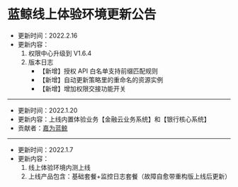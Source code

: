# 蓝鲸线上体验环境更新公告

- 更新时间：2022.2.16
- 更新内容：
    1. 权限中心升级到 V1.6.4
    2. 版本日志
        - 【新增】授权 API 白名单支持前缀匹配规则
        - 【新增】自动更新策略里的重命名的资源实例
        - 【新增】增加权限交接功能开关

---

- 更新时间：2022.1.20
- 更新内容：上线内置体验业务【金融云业务系统】和【银行核心系统】
- 贡献者：[嘉为蓝鲸](https://www.canway.net/)

---

- 更新时间：2022.1.7
- 更新内容：
    1. 线上体验环境内测上线
    2. 上线产品包含：基础套餐+监控日志套餐（故障自愈带重构版上线后更新）
